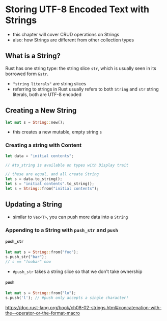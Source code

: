 # Storing UTF-8 Encoded Text with Strings

- this chapter will cover CRUD operations on Strings
- also: how Strings are different from other collection types

## What is a String?

Rust has one string type: the string slice `str`, which is usually seen in its borrowed form `&str`.  

- `"string literals"` are string slices
- referring to strings in Rust usually refers to both `String` and `str` string literals, both are UTF-8 encoded

## Creating a New String

```rust
let mut s = String::new();
```

- this creates a new mutable, empty string `s`

### Creating a string with Content

```rust
let data = "initial contents";

// #to_string is available on types with Display trait

// these are equal, and all create String
let s = data.to_string();
let s = "initial contents".to_string();
let s = String::from("initial contents");
```

## Updating a String

- similar to `Vec<T>`, you can push more data into a `String`

### Appending to a String with `push_str` and `push`

#### `push_str`

```rust
let mut s = String::from("foo");
s.push_str("bar"); 
// s == "foobar" now
```

- `#push_str` takes a string slice so that we don't take ownership

#### `push`

```rust
let mut s = String::from("lo");
s.push('l'); // #push only accepts a single character!
```

https://doc.rust-lang.org/book/ch08-02-strings.html#concatenation-with-the--operator-or-the-format-macro
